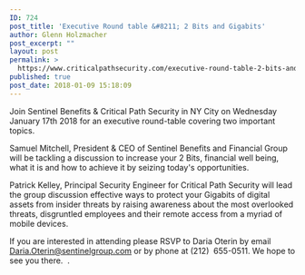 ```yaml
---
ID: 724
post_title: 'Executive Round table &#8211; 2 Bits and Gigabits'
author: Glenn Holzmacher
post_excerpt: ""
layout: post
permalink: >
  https://www.criticalpathsecurity.com/executive-round-table-2-bits-and-gigabits/
published: true
post_date: 2018-01-09 15:18:09
---
```

Join Sentinel Benefits & Critical Path Security in NY City on Wednesday January 17th 2018 for an executive round-table covering two important topics. 

Samuel Mitchell, President & CEO of Sentinel Benefits and Financial Group will be tackling a discussion to increase your 2 Bits, financial well being, what it is and how to achieve it by seizing today's opportunities.   

Patrick Kelley, Principal Security Engineer for Critical Path Security will lead the group discussion effective ways to protect your Gigabits of digital assets from insider threats by raising awareness about the most overlooked threats, disgruntled employees and their remote access from a myriad of mobile devices.

If you are interested in attending please RSVP to Daria Oterin by email Daria.Oterin@sentinelgroup.com or by phone at (212)  655-0511. We hope to see you there.  .